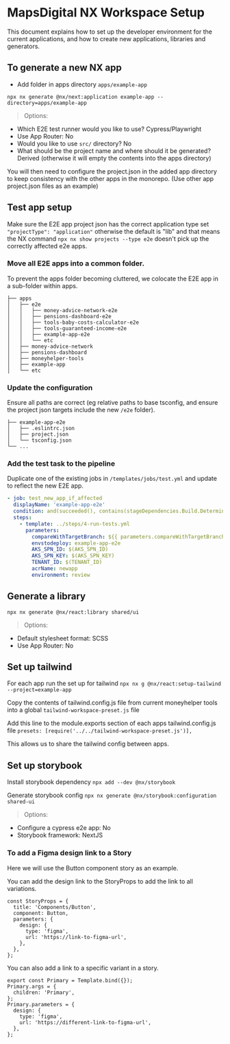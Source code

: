 # MapsDigital NX Workspace Setup

This document explains how to set up the developer environment for the current applications,
and how to create new applications, libraries and generators.

## To generate a new NX app

- Add folder in apps directory `apps/example-app`

`npx nx generate @nx/next:application example-app --directory=apps/example-app`

> Options:

- Which E2E test runner would you like to use? Cypress/Playwright
- Use App Router: No
- Would you like to use `src/` directory? No
- What should be the project name and where should it be generated? Derived (otherwise it will empty the contents into the apps directory)

You will then need to configure the project.json in the added app directory to keep consistency with the other apps in the monorepo. (Use other app project.json files as an example)

## Test app setup

Make sure the E2E app project json has the correct application type set `"projectType": "application"` otherwise the default is "lib" and that means the NX command `npx nx show projects --type e2e` doesn't pick up the correctly affected e2e apps.

### Move all E2E apps into a common folder.

To prevent the apps folder becoming cluttered, we colocate the E2E app in a sub-folder within apps.

```
├── apps
│   ├── e2e
│   │   ├── money-advice-network-e2e
│   │   ├── pensions-dashboard-e2e
│   │   ├── tools-baby-costs-calculator-e2e
│   │   ├── tools-guaranteed-income-e2e
│   │   ├── example-app-e2e
│   │   └── etc
│   ├── money-advice-network
│   ├── pensions-dashboard
│   ├── moneyhelper-tools
│   ├── example-app
│   └── etc
```

### Update the configuration

Ensure all paths are correct (eg relative paths to base tsconfig, and ensure the project json targets include the new `/e2e` folder).

```
├── example-app-e2e
│   ├── .eslintrc.json
│   ├── project.json
│   └── tsconfig.json
└── ...
```

### Add the test task to the pipeline

Duplicate one of the existing jobs in `/templates/jobs/test.yml` and update to reflect the new E2E app.

```yml
- job: test_new_app_if_affected
  displayName: 'example-app-e2e'
  condition: and(succeeded(), contains(stageDependencies.Build.Determine_Affected.outputs['determinenxaffected.envstodeploy'], 'example-app'))
  steps:
    - template: ../steps/4-run-tests.yml
      parameters:
        compareWithTargetBranch: ${{ parameters.compareWithTargetBranch }}
        envstodeploy: example-app-e2e
        AKS_SPN_ID: $(AKS_SPN_ID)
        AKS_SPN_KEY: $(AKS_SPN_KEY)
        TENANT_ID: $(TENANT_ID)
        acrName: newapp
        environment: review
```

## Generate a library

`npx nx generate @nx/react:library shared/ui`

> Options:

- Default stylesheet format: SCSS
- Use App Router: No

## Set up tailwind

For each app run the set up for tailwind
`npx nx g @nx/react:setup-tailwind --project=example-app`

Copy the contents of tailwind.config.js file from current moneyhelper tools into a global
`tailwind-workspace-preset.js` file

Add this line to the module.exports section of each apps tailwind.config.js file
`presets: [require('../../tailwind-workspace-preset.js')],`

This allows us to share the tailwind config between apps.

## Set up storybook

Install storybook dependency
`npx add --dev @nx/storybook`

Generate storybook config
`npx nx generate @nx/storybook:configuration shared-ui`

> Options:

- Configure a cypress e2e app: No
- Storybook framework: NextJS

### To add a Figma design link to a Story

Here we will use the Button component story as an example.

You can add the design link to the StoryProps to add the link to all variations.

```
const StoryProps = {
  title: 'Components/Button',
  component: Button,
  parameters: {
    design: {
      type: 'figma',
      url: 'https://link-to-figma-url',
    },
  },
};
```

You can also add a link to a specific variant in a story.

```
export const Primary = Template.bind({});
Primary.args = {
  children: 'Primary',
};
Primary.parameters = {
  design: {
    type: 'figma',
    url: 'https://different-link-to-figma-url',
  },
};
```
